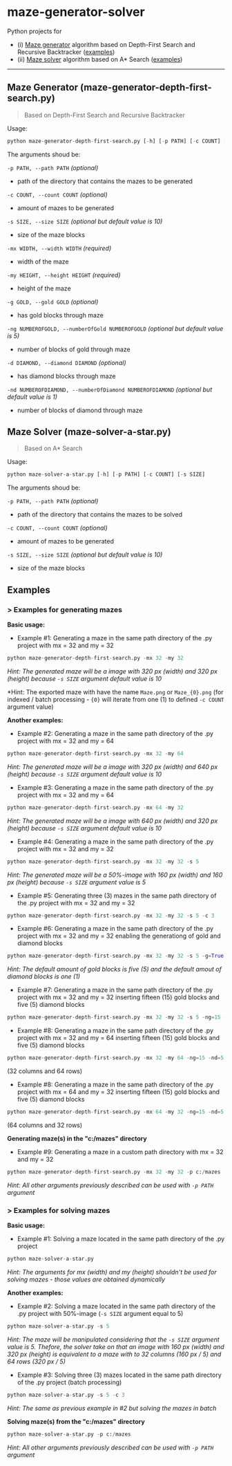 # maze-generator-solver
Python projects for
* (i) [Maze generator](#maze-generator) algorithm based on Depth-First Search and Recursive Backtracker ([examples](#maze-generator-examples))
* (ii) [Maze solver](#maze-solver) algorithm based on A\* Search ([examples](#maze-solver-examples))

---

<a name="maze-generator"></a>
## Maze Generator (maze-generator-depth-first-search.py)
> Based on Depth-First Search and Recursive Backtracker

Usage:
```python
python maze-generator-depth-first-search.py [-h] [-p PATH] [-c COUNT] [-s SIZE] -mx WIDTH -my HEIGHT [-g GOLD] [-ng NUMBEROFGOLD] [-d DIAMOND] [-nd NUMBEROFDIAMOND]
```

The arguments shoud be:

```-p PATH, --path PATH``` *(optional)*
* path of the directory that contains the mazes to be generated

```-c COUNT, --count COUNT``` *(optional)*
* amount of mazes to be generated
    
```-s SIZE, --size SIZE``` *(optional but default value is 10)*
* size of the maze blocks

```-mx WIDTH, --width WIDTH``` *(required)*
* width of the maze

```-my HEIGHT, --height HEIGHT``` *(required)*
* height of the maze

```-g GOLD, --gold GOLD``` *(optional)*
* has gold blocks through maze

```-ng NUMBEROFGOLD, --numberOfGold NUMBEROFGOLD``` *(optional but default value is 5)*
* number of blocks of gold through maze

```-d DIAMOND, --diamond DIAMOND``` *(optional)*
* has diamond blocks through maze

```-nd NUMBEROFDIAMOND, --numberOfDiamond NUMBEROFDIAMOND``` *(optional but default value is 1)*
* number of blocks of diamond through maze

<a name="maze-solver"></a>
## Maze Solver (maze-solver-a-star.py)
> Based on A\* Search

Usage:
```python
python maze-solver-a-star.py [-h] [-p PATH] [-c COUNT] [-s SIZE]
```

The arguments shoud be:

```-p PATH, --path PATH``` *(optional)*
* path of the directory that contains the mazes to be solved

```-c COUNT, --count COUNT``` *(optional)*
* amount of mazes to be generated

```-s SIZE, --size SIZE``` *(optional but default value is 10)*
* size of the maze blocks

<a name="all-examples"></a>
## Examples

<a name="maze-generator-examples"></a>
### > Examples for generating mazes

**Basic usage:**

* Example #1: Generating a maze in the same path directory of the .py project with mx = 32 and my = 32

```python
python maze-generator-depth-first-search.py -mx 32 -my 32
```

*Hint: The generated maze will be a image with 320 px (width) and 320 px (height) because ```-s SIZE``` argument default value is 10*

*Hint: The exported maze with have the name ```Maze.png``` or ```Maze_{0}.png``` (for indexed / batch processing - ```{0}``` will iterate from one (1) to defined ```-c COUNT``` argument value)

**Another examples:**

* Example #2: Generating a maze in the same path directory of the .py project with mx = 32 and my = 64

```python
python maze-generator-depth-first-search.py -mx 32 -my 64
```

*Hint: The generated maze will be a image with 320 px (width) and 640 px (height) because ```-s SIZE``` argument default value is 10*

* Example #3: Generating a maze in the same path directory of the .py project with mx = 32 and my = 64

```python
python maze-generator-depth-first-search.py -mx 64 -my 32
```

*Hint: The generated maze will be a image with 640 px (width) and 320 px (height) because ```-s SIZE``` argument default value is 10*

* Example #4: Generating a maze in the same path directory of the .py project with mx = 32 and my = 32

```python
python maze-generator-depth-first-search.py -mx 32 -my 32 -s 5
```

*Hint: The generated maze will be a 50%-image with 160 px (width) and 160 px (height) because ```-s SIZE``` argument value is 5*

* Example #5: Generating three (3) mazes in the same path directory of the .py project with mx = 32 and my = 32

```python
python maze-generator-depth-first-search.py -mx 32 -my 32 -s 5 -c 3
```

* Example #6: Generating a maze in the same path directory of the .py project with mx = 32 and my = 32 enabling the generationg of gold and diamond blocks

```python
python maze-generator-depth-first-search.py -mx 32 -my 32 -s 5 -g=True -d=True
```

*Hint: The default amount of gold blocks is five (5) and the default amout of diamond blocks is one (1)*

* Example #7: Generating a maze in the same path directory of the .py project with mx = 32 and my = 32 inserting fifteen (15) gold blocks and five (5) diamond blocks

```python
python maze-generator-depth-first-search.py -mx 32 -my 32 -s 5 -ng=15 -nd=5
```

* Example #8: Generating a maze in the same path directory of the .py project with mx = 32 and my = 64 inserting fifteen (15) gold blocks and five (5) diamond blocks

```python
python maze-generator-depth-first-search.py -mx 32 -my 64 -ng=15 -nd=5
```
(32 columns and 64 rows)

* Example #8: Generating a maze in the same path directory of the .py project with mx = 64 and my = 32 inserting fifteen (15) gold blocks and five (5) diamond blocks

```python
python maze-generator-depth-first-search.py -mx 64 -my 32 -ng=15 -nd=5
```
(64 columns and 32 rows)

**Generating maze(s) in the "c:/mazes" directory**

* Example #9: Generating a maze in a custom path directory with mx = 32 and my = 32

```python
python maze-generator-depth-first-search.py -mx 32 -my 32 -p c:/mazes
```

*Hint: All other arguments previously described can be used with ```-p PATH``` argument*

<a name="maze-solver-examples"></a>
### > Examples for solving mazes

**Basic usage:**

* Example #1: Solving a maze located in the same path directory of the .py project

```python
python maze-solver-a-star.py
```

*Hint: The arguments for mx (width) and my (height) shouldn't be used for solving mazes - those values are obtained dynamically*

**Another examples:**

* Example #2: Solving a maze located in the same path directory of the .py project with 50%-image (```-s SIZE``` argument equal to 5)

```python
python maze-solver-a-star.py -s 5
```

*Hint: The maze will be manipulated considering that the ```-s SIZE``` argument value is 5. Thefore, the solver take on that an image with 160 px (width) and 320 px (height) is equivalent to a maze with to 32 columns (160 px / 5) and 64 rows (320 px / 5)*

* Example #3: Solving three (3) mazes located in the same path directory of the .py project (batch processing)

```python
python maze-solver-a-star.py -s 5 -c 3
```

*Hint: The same as previous example in #2 but solving the mazes in batch*

**Solving maze(s) from the "c:/mazes" directory**

```python
python maze-solver-a-star.py -p c:/mazes
```

*Hint: All other arguments previously described can be used with ```-p PATH``` argument*
